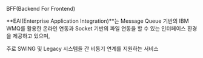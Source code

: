 BFF(Backend For Frontend)



**EAI(Enterprise Application Integration)**는 Message Queue 기반의 IBM WMQ를 활용한 온라인 연동과 Socket 기반의 파일 연동을 할 수 있는 인터페이스 환경을 제공하고 있으며,

주로 SWING 및 Legacy 시스템들 간 비동기 연계를 지원하는 서비스